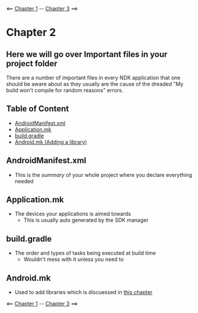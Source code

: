 <== [Chapter 1](./Chapter_01.md) -- [Chapter 3](./Chapter_03.md) ==>

# Chapter 2

Here we will go over Important files in your project folder
-------

There are a number of important files in every NDK application that one should be aware about as they usually are the cause of the dreaded "My build won't compile for random reasons" errors.

## Table of Content
  - [AndroidManifest.xml](#androidmanifestxml)
  - [Application.mk](#applicationmk)
  - [build.gradle](#buildgradle)
  - [Android.mk (Adding a library)](./Chapter_09.md)


## AndroidManifest.xml
* This is the *summary* of your whole project where you declare everything needed

## Application.mk
* The devices your applications is aimed towards
    * This is usually  auto generated by the SDK manager

## build.gradle
* The order and types of tasks being executed at build time
    * Wouldn't mess with it unless you need to    
    
## Android.mk
* Used to add libraries which is discuessed in [this chapter](./Chapter_09.md)

    
<== [Chapter 1](./Chapter_01.md) -- [Chapter 3](./Chapter_03.md) ==>
